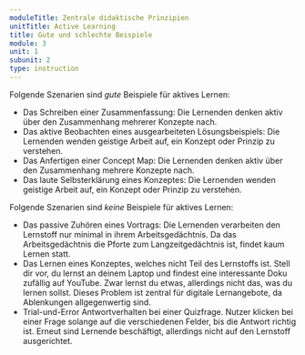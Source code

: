 ```yaml
---
moduleTitle: Zentrale didaktische Prinzipien
unitTitle: Active Learning
title: Gute und schlechte Beispiele
module: 3
unit: 1
subunit: 2
type: instruction
---
```


Folgende Szenarien sind *gute* Beispiele für aktives Lernen:

* Das Schreiben einer Zusammenfassung: Die Lernenden denken aktiv über den Zusammenhang mehrerer Konzepte nach. 
* Das aktive Beobachten eines ausgearbeiteten Lösungsbeispiels: Die Lernenden wenden geistige Arbeit auf, ein Konzept oder Prinzip zu verstehen.
* Das Anfertigen einer Concept Map: Die Lernenden denken aktiv über den Zusammenhang mehrere Konzepte nach.
* Das laute Selbsterklärung eines Konzeptes: Die Lernenden wenden geistige Arbeit auf, ein Konzept oder Prinzip zu verstehen.

Folgende Szenarien sind *keine* Beispiele für aktives Lernen: 

* Das passive Zuhören eines Vortrags: Die Lernenden verarbeiten den Lernstoff nur minimal in ihrem Arbeitsgedächtnis. Da das Arbeitsgedächtnis die Pforte zum Langzeitgedächtnis ist, findet kaum Lernen statt.
* Das Lernen eines Konzeptes, welches nicht Teil des Lernstoffs ist. Stell dir vor, du lernst an deinem Laptop und findest eine interessante Doku zufällig auf YouTube. Zwar lernst du etwas, allerdings nicht das, was du lernen sollst. Dieses Problem ist zentral für digitale Lernangebote, da Ablenkungen allgegenwertig sind.
* Trial-und-Error Antwortverhalten bei einer Quizfrage. Nutzer klicken bei einer Frage solange auf die verschiedenen Felder, bis die Antwort richtig ist. Erneut sind Lernende beschäftigt, allerdings nicht auf den Lernstoff ausgerichtet.